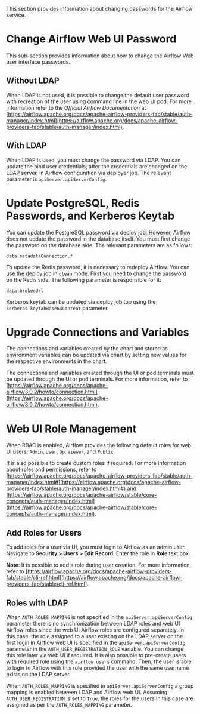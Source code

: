 This section provides information about changing passwords for the Airflow service.

# Change Airflow Web UI Password

This sub-section provides information about how to change the Airflow Web user interface passwords.

## Without LDAP

When LDAP is not used, it is possible to change the default user password with recreation of the user using command line in the web UI pod. For more information refer to the _Official Airflow Documentation_ at [https://airflow.apache.org/docs/apache-airflow-providers-fab/stable/auth-manager/index.html](https://airflow.apache.org/docs/apache-airflow-providers-fab/stable/auth-manager/index.html).

## With LDAP

When LDAP is used, you must change the password via LDAP. You can update the bind user credentials; after the credentials are changed on the LDAP server, in Airflow configuration via deployer job. The relevant parameter is `apiServer.apiServerConfig`.

# Update PostgreSQL, Redis Passwords, and Kerberos Keytab

You can update the PostgreSQL password via deploy job. However, Airflow does not update the password in the database itself. You must first change the password on the database side. The relevant parameters are as follows:

```
data.metadataConnection.*
```

To update the Redis password, it is necessary to redeploy Airflow. You can use the deploy job in `clean` mode. First you need to change the password on the Redis side. The following parameter is responsible for it:
 
```
data.brokerUrl
```

Kerberos keytab can be updated via deploy job too using the `kerberos.keytabBase64Content` parameter.

# Upgrade Connections and Variables

The connections and variables created by the chart and stored as environment variables can be updated via chart by setting new values for the respective environments in the chart.

The connections and variables created through the UI or pod terminals must be updated through the UI or pod terminals. For more information, refer to [https://airflow.apache.org/docs/apache-airflow/3.0.2/howto/connection.html](https://airflow.apache.org/docs/apache-airflow/3.0.2/howto/connection.html).

# Web UI Role Management

When RBAC is enabled, Airflow provides the following default roles for web UI users: `Admin`, `User`, `Op`, `Viewer`, and `Public`.

It is also possible to create custom roles if required. For more information about roles and permissions, refer to [https://airflow.apache.org/docs/apache-airflow-providers-fab/stable/auth-manager/index.html#](https://airflow.apache.org/docs/apache-airflow-providers-fab/stable/auth-manager/index.html#) and [https://airflow.apache.org/docs/apache-airflow/stable/core-concepts/auth-manager/index.html](https://airflow.apache.org/docs/apache-airflow/stable/core-concepts/auth-manager/index.html).

## Add Roles for Users

To add roles for a user via UI, you must login to Airflow as an admin user.
Navigate to **Security > Users > Edit Record**. Enter the role in **Role** text box.

**Note**: It is possible to add a role during user creation. For more information, refer to [https://airflow.apache.org/docs/apache-airflow-providers-fab/stable/cli-ref.html](https://airflow.apache.org/docs/apache-airflow-providers-fab/stable/cli-ref.html].

## Roles with LDAP

When `AUTH_ROLES_MAPPING` is not specified in the `apiServer.apiServerConfig` parameter there is no synchronization between LDAP roles and web UI Airflow roles since the web UI Airflow roles are configured separately. In this case, the role assigned to a user existing on the LDAP server on the first login in Airflow web UI is specified in the `apiServer.apiServerConfig` parameter in the `AUTH_USER_REGISTRATION_ROLE` variable. You can change this role later via web UI if required. It is also possible to pre-create users with required role using the `airflow users` command. Then, the user is able to login to Airflow with this role provided the user with the same username exists on the LDAP server.

When `AUTH_ROLES_MAPPING` is specified in `apiServer.apiServerConfig` a group mapping is enabled between LDAP and Airflow web UI. Assuming `AUTH_USER_REGISTRATION` is set to `True`, the roles for the users in this case are assigned as per the `AUTH_ROLES_MAPPING` parameter.
